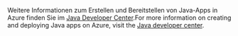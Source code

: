 <span data-ttu-id="bfb5e-101">Weitere Informationen zum Erstellen und Bereitstellen von Java-Apps in Azure finden Sie im [Java Developer Center](https://docs.microsoft.com/java/api).</span><span class="sxs-lookup"><span data-stu-id="bfb5e-101">For more information on creating and deploying Java apps on Azure, visit the [Java developer center](https://docs.microsoft.com/java/api).</span></span>